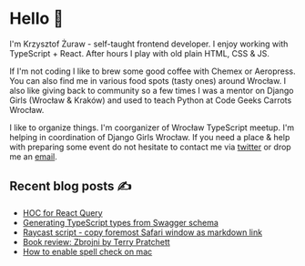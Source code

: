 # Hello 👋

I'm Krzysztof Żuraw - self-taught frontend developer. I enjoy working with TypeScript + React.
After hours I play with old plain HTML, CSS & JS.

If I'm not coding I like to brew some good coffee with Chemex or Aeropress. You can also find me in
various food spots (tasty ones) around Wrocław. I also like giving back to community so a few times
I was a mentor on Django Girls (Wrocław & Kraków) and used to teach Python at Code Geeks Carrots Wrocław.

I like to organize things. I'm coorganizer of Wrocław TypeScript meetup.
I'm helping in coordination of Django Girls Wrocław.
If you need a place & help with preparing some event do not hesitate to contact me via
[twitter](https://twitter.com/krzysztof_zuraw) or drop me an [email](mailto:github@kzuraw.com).

## Recent blog posts ✍️

<!-- FEED-START -->
- [HOC for React Query](https://krzysztofzuraw.com/blog/2021/hoc-react-query/)
- [Generating TypeScript types from Swagger schema](https://krzysztofzuraw.com/blog/2022/typescript-types-swagger/)
- [Raycast script - copy foremost Safari window as markdown link](https://krzysztofzuraw.com/blog/2022/raycast-copy-foremost-safari-window/)
- [Book review: Zbrojni by Terry Pratchett](https://krzysztofzuraw.com/blog/2021/book-zbrojni/)
- [How to enable spell check on mac](https://krzysztofzuraw.com/blog/2021/spell-check/)
<!-- FEED-END -->